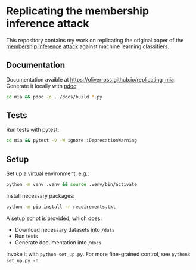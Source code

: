 # Replicating the membership inference attack

This repository contains my work on replicating the original paper of the 
[membership inference attack](https://arxiv.org/abs/1610.05820) 
against machine learning classifiers.

## Documentation

Documentation avaible at https://oliverross.github.io/replicating_mia.
Generate it locally with [pdoc](https://pypi.org/project/pdoc/):
```bash
cd mia && pdoc -o ../docs/build *.py
```

## Tests

Run tests with pytest:
```bash
cd mia && pytest -v -W ignore::DeprecationWarning
```

## Setup

Set up a virtual environment, e.g.: 
```bash
python -m venv .venv && source .venv/bin/activate
```
Install necessary packages: 
```bash
python -m pip install -r requirements.txt
```

A setup script is provided, which does:
* Download necessary datasets into `/data`
* Run tests
* Generate documentation into `/docs`

Invoke it with `python set_up.py`.
For more fine-grained control, see `python3 set_up.py -h`.
